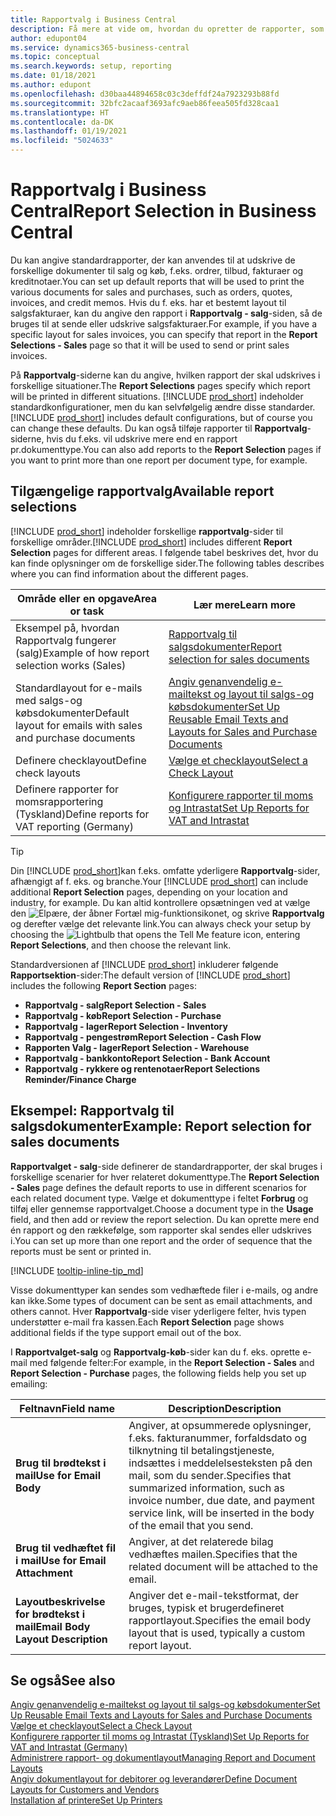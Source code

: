 ```yaml
---
title: Rapportvalg i Business Central
description: Få mere at vide om, hvordan du opretter de rapporter, som bruges til at udskrive forskellige typer dokumenter i Business Central.
author: edupont04
ms.service: dynamics365-business-central
ms.topic: conceptual
ms.search.keywords: setup, reporting
ms.date: 01/18/2021
ms.author: edupont
ms.openlocfilehash: d30baa44894658c03c3deffdf24a7923293b88fd
ms.sourcegitcommit: 32bfc2acaaf3693afc9aeb86feea505fd328caa1
ms.translationtype: HT
ms.contentlocale: da-DK
ms.lasthandoff: 01/19/2021
ms.locfileid: "5024633"
---
```

# <a name="report-selection-in-business-central"></a><span data-ttu-id="3ef61-103">Rapportvalg i Business Central</span><span class="sxs-lookup"><span data-stu-id="3ef61-103">Report Selection in Business Central</span></span>

<span data-ttu-id="3ef61-104">Du kan angive standardrapporter, der kan anvendes til at udskrive de forskellige dokumenter til salg og køb, f.eks. ordrer, tilbud, fakturaer og kreditnotaer.</span><span class="sxs-lookup"><span data-stu-id="3ef61-104">You can set up default reports that will be used to print the various documents for sales and purchases, such as orders, quotes, invoices, and credit memos.</span></span> <span data-ttu-id="3ef61-105">Hvis du f. eks. har et bestemt layout til salgsfakturaer, kan du angive den rapport i **Rapportvalg - salg**-siden, så de bruges til at sende eller udskrive salgsfakturaer.</span><span class="sxs-lookup"><span data-stu-id="3ef61-105">For example, if you have a specific layout for sales invoices, you can specify that report in the **Report Selections - Sales** page so that it will be used to send or print sales invoices.</span></span>  

<span data-ttu-id="3ef61-106">På **Rapportvalg**-siderne kan du angive, hvilken rapport der skal udskrives i forskellige situationer.</span><span class="sxs-lookup"><span data-stu-id="3ef61-106">The **Report Selections** pages specify which report will be printed in different situations.</span></span> <span data-ttu-id="3ef61-107">[!INCLUDE [prod_short](includes/prod_short.md)] indeholder standardkonfigurationer, men du kan selvfølgelig ændre disse standarder.</span><span class="sxs-lookup"><span data-stu-id="3ef61-107">[!INCLUDE [prod_short](includes/prod_short.md)] includes default configurations, but of course you can change these defaults.</span></span> <span data-ttu-id="3ef61-108">Du kan også tilføje rapporter til **Rapportvalg**-siderne, hvis du f.eks. vil udskrive mere end en rapport pr.dokumenttype.</span><span class="sxs-lookup"><span data-stu-id="3ef61-108">You can also add reports to the **Report Selection** pages if you want to print more than one report per document type, for example.</span></span>  

## <a name="available-report-selections"></a><span data-ttu-id="3ef61-109">Tilgængelige rapportvalg</span><span class="sxs-lookup"><span data-stu-id="3ef61-109">Available report selections</span></span>

<span data-ttu-id="3ef61-110">[!INCLUDE [prod_short](includes/prod_short.md)] indeholder forskellige **rapportvalg**-sider til forskellige områder.</span><span class="sxs-lookup"><span data-stu-id="3ef61-110">[!INCLUDE [prod_short](includes/prod_short.md)] includes different **Report Selection** pages for different areas.</span></span> <span data-ttu-id="3ef61-111">I følgende tabel beskrives det, hvor du kan finde oplysninger om de forskellige sider.</span><span class="sxs-lookup"><span data-stu-id="3ef61-111">The following tables describes where you can find information about the different pages.</span></span>  

|<span data-ttu-id="3ef61-112">Område eller en opgave</span><span class="sxs-lookup"><span data-stu-id="3ef61-112">Area or task</span></span>  |<span data-ttu-id="3ef61-113">Lær mere</span><span class="sxs-lookup"><span data-stu-id="3ef61-113">Learn more</span></span>|
|--------------|----------|
|<span data-ttu-id="3ef61-114">Eksempel på, hvordan Rapportvalg fungerer (salg)</span><span class="sxs-lookup"><span data-stu-id="3ef61-114">Example of how report selection works (Sales)</span></span>|[<span data-ttu-id="3ef61-115">Rapportvalg til salgsdokumenter</span><span class="sxs-lookup"><span data-stu-id="3ef61-115">Report selection for sales documents</span></span>](#example-report-selection-for-sales-documents)|
|<span data-ttu-id="3ef61-116">Standardlayout for e-mails med salgs-og købsdokumenter</span><span class="sxs-lookup"><span data-stu-id="3ef61-116">Default layout for emails with sales and purchase documents</span></span>  |[<span data-ttu-id="3ef61-117">Angiv genanvendelig e-mailtekst og layout til salgs-og købsdokumenter</span><span class="sxs-lookup"><span data-stu-id="3ef61-117">Set Up Reusable Email Texts and Layouts for Sales and Purchase Documents</span></span>](admin-how-setup-email.md#set-up-reusable-email-texts-and-layouts-for-sales-and-purchase-documents) |
|<span data-ttu-id="3ef61-118">Definere checklayout</span><span class="sxs-lookup"><span data-stu-id="3ef61-118">Define check layouts</span></span>     |[<span data-ttu-id="3ef61-119">Vælge et checklayout</span><span class="sxs-lookup"><span data-stu-id="3ef61-119">Select a Check Layout</span></span>](finance-how-define-check-layouts.md) |
|<span data-ttu-id="3ef61-120">Definere rapporter for momsrapportering (Tyskland)</span><span class="sxs-lookup"><span data-stu-id="3ef61-120">Define reports for VAT reporting (Germany)</span></span>|[<span data-ttu-id="3ef61-121">Konfigurere rapporter til moms og Intrastat</span><span class="sxs-lookup"><span data-stu-id="3ef61-121">Set Up Reports for VAT and Intrastat</span></span>](LocalFunctionality/Germany/how-to-set-up-reports-for-vat-and-intrastat.md) |

> [!TIP]
> <span data-ttu-id="3ef61-122">Din [!INCLUDE [prod_short](includes/prod_short.md)]kan f.eks. omfatte yderligere **Rapportvalg**-sider, afhængigt af f. eks. og branche.</span><span class="sxs-lookup"><span data-stu-id="3ef61-122">Your [!INCLUDE [prod_short](includes/prod_short.md)] can include additional **Report Selection** pages, depending on your location and industry, for example.</span></span> <span data-ttu-id="3ef61-123">Du kan altid kontrollere opsætningen ved at vælge den ![Elpære, der åbner Fortæl mig-funktionsikonet](media/ui-search/search_small.png "Fortæl mig, hvad du vil foretage dig"), og skrive **Rapportvalg** og derefter vælge det relevante link.</span><span class="sxs-lookup"><span data-stu-id="3ef61-123">You can always check your setup by choosing the ![Lightbulb that opens the Tell Me feature](media/ui-search/search_small.png "Tell me what you want to do") icon, entering **Report Selections**, and then choose the relevant link.</span></span>

<span data-ttu-id="3ef61-124">Standardversionen af [!INCLUDE [prod_short](includes/prod_short.md)] inkluderer følgende **Rapportsektion**-sider:</span><span class="sxs-lookup"><span data-stu-id="3ef61-124">The default version of [!INCLUDE [prod_short](includes/prod_short.md)] includes the following **Report Section** pages:</span></span>

* <span data-ttu-id="3ef61-125">**Rapportvalg - salg**</span><span class="sxs-lookup"><span data-stu-id="3ef61-125">**Report Selection - Sales**</span></span>  
* <span data-ttu-id="3ef61-126">**Rapportvalg - køb**</span><span class="sxs-lookup"><span data-stu-id="3ef61-126">**Report Selection - Purchase**</span></span>  
* <span data-ttu-id="3ef61-127">**Rapportvalg - lager**</span><span class="sxs-lookup"><span data-stu-id="3ef61-127">**Report Selection - Inventory**</span></span>  
* <span data-ttu-id="3ef61-128">**Rapportvalg - pengestrøm**</span><span class="sxs-lookup"><span data-stu-id="3ef61-128">**Report Selection - Cash Flow**</span></span>  
* <span data-ttu-id="3ef61-129">**Rapporten Valg - lager**</span><span class="sxs-lookup"><span data-stu-id="3ef61-129">**Report Selection - Warehouse**</span></span>  
* <span data-ttu-id="3ef61-130">**Rapportvalg - bankkonto**</span><span class="sxs-lookup"><span data-stu-id="3ef61-130">**Report Selection - Bank Account**</span></span>  
* <span data-ttu-id="3ef61-131">**Rapportvalg - rykkere og rentenotaer**</span><span class="sxs-lookup"><span data-stu-id="3ef61-131">**Report Selections Reminder/Finance Charge**</span></span>  

## <a name="example-report-selection-for-sales-documents"></a><span data-ttu-id="3ef61-132">Eksempel: Rapportvalg til salgsdokumenter</span><span class="sxs-lookup"><span data-stu-id="3ef61-132">Example: Report selection for sales documents</span></span>

<span data-ttu-id="3ef61-133">**Rapportvalget - salg**-side definerer de standardrapporter, der skal bruges i forskellige scenarier for hver relateret dokumenttype.</span><span class="sxs-lookup"><span data-stu-id="3ef61-133">The **Report Selection - Sales** page defines the default reports to use in different scenarios for each related document type.</span></span> <span data-ttu-id="3ef61-134">Vælge et dokumenttype i feltet **Forbrug** og tilføj eller gennemse rapportvalget.</span><span class="sxs-lookup"><span data-stu-id="3ef61-134">Choose a document type in the **Usage** field, and then add or review the report selection.</span></span> <span data-ttu-id="3ef61-135">Du kan oprette mere end én rapport og den rækkefølge, som rapporter skal sendes eller udskrives i.</span><span class="sxs-lookup"><span data-stu-id="3ef61-135">You can set up more than one report and the order of sequence that the reports must be sent or printed in.</span></span>  

[!INCLUDE [tooltip-inline-tip_md](includes/tooltip-inline-tip_md.md)]

<span data-ttu-id="3ef61-136">Visse dokumenttyper kan sendes som vedhæftede filer i e-mails, og andre kan ikke.</span><span class="sxs-lookup"><span data-stu-id="3ef61-136">Some types of document can be sent as email attachments, and others cannot.</span></span> <span data-ttu-id="3ef61-137">Hver **Rapportvalg**-side viser yderligere felter, hvis typen understøtter e-mail fra kassen.</span><span class="sxs-lookup"><span data-stu-id="3ef61-137">Each **Report Selection** page shows additional fields if the type support email out of the box.</span></span>  

<span data-ttu-id="3ef61-138">I **Rapportvalget-salg** og **Rapportvalg-køb**-sider kan du f. eks. oprette e-mail med følgende felter:</span><span class="sxs-lookup"><span data-stu-id="3ef61-138">For example, in the **Report Selection - Sales** and **Report Selection - Purchase** pages, the following fields help you set up emailing:</span></span>

|<span data-ttu-id="3ef61-139">Feltnavn</span><span class="sxs-lookup"><span data-stu-id="3ef61-139">Field name</span></span> |<span data-ttu-id="3ef61-140">Description</span><span class="sxs-lookup"><span data-stu-id="3ef61-140">Description</span></span>  |
|-----------|-------------|
|<span data-ttu-id="3ef61-141">**Brug til brødtekst i mail**</span><span class="sxs-lookup"><span data-stu-id="3ef61-141">**Use for Email Body**</span></span>| <span data-ttu-id="3ef61-142">Angiver, at opsummerede oplysninger, f.eks. fakturanummer, forfaldsdato og tilknytning til betalingstjeneste, indsættes i meddelelsesteksten på den mail, som du sender.</span><span class="sxs-lookup"><span data-stu-id="3ef61-142">Specifies that summarized information, such as invoice number, due date, and payment service link, will be inserted in the body of the email that you send.</span></span>        |
|<span data-ttu-id="3ef61-143">**Brug til vedhæftet fil i mail**</span><span class="sxs-lookup"><span data-stu-id="3ef61-143">**Use for Email Attachment**</span></span>| <span data-ttu-id="3ef61-144">Angiver, at det relaterede bilag vedhæftes mailen.</span><span class="sxs-lookup"><span data-stu-id="3ef61-144">Specifies that the related document will be attached to the email.</span></span>|
|<span data-ttu-id="3ef61-145">**Layoutbeskrivelse for brødtekst i mail**</span><span class="sxs-lookup"><span data-stu-id="3ef61-145">**Email Body Layout Description**</span></span>|<span data-ttu-id="3ef61-146">Angiver det e-mail-tekstformat, der bruges, typisk et brugerdefineret rapportlayout.</span><span class="sxs-lookup"><span data-stu-id="3ef61-146">Specifies the email body layout that is used, typically a custom report layout.</span></span> |

## <a name="see-also"></a><span data-ttu-id="3ef61-147">Se også</span><span class="sxs-lookup"><span data-stu-id="3ef61-147">See also</span></span>

[<span data-ttu-id="3ef61-148">Angiv genanvendelig e-mailtekst og layout til salgs-og købsdokumenter</span><span class="sxs-lookup"><span data-stu-id="3ef61-148">Set Up Reusable Email Texts and Layouts for Sales and Purchase Documents</span></span>](admin-how-setup-email.md#set-up-reusable-email-texts-and-layouts-for-sales-and-purchase-documents)  
[<span data-ttu-id="3ef61-149">Vælge et checklayout</span><span class="sxs-lookup"><span data-stu-id="3ef61-149">Select a Check Layout</span></span>](finance-how-define-check-layouts.md)  
[<span data-ttu-id="3ef61-150">Konfigurere rapporter til moms og Intrastat (Tyskland)</span><span class="sxs-lookup"><span data-stu-id="3ef61-150">Set Up Reports for VAT and Intrastat (Germany)</span></span>](LocalFunctionality/Germany/how-to-set-up-reports-for-vat-and-intrastat.md)  
[<span data-ttu-id="3ef61-151">Administrere rapport- og dokumentlayout</span><span class="sxs-lookup"><span data-stu-id="3ef61-151">Managing Report and Document Layouts</span></span>](ui-manage-report-layouts.md)  
[<span data-ttu-id="3ef61-152">Angiv dokumentlayout for debitorer og leverandører</span><span class="sxs-lookup"><span data-stu-id="3ef61-152">Define Document Layouts for Customers and Vendors</span></span>](ui-define-customer-vendor-document-layouts.md)  
[<span data-ttu-id="3ef61-153">Installation af printere</span><span class="sxs-lookup"><span data-stu-id="3ef61-153">Set Up Printers</span></span>](ui-specify-printer-selection-reports.md)  
